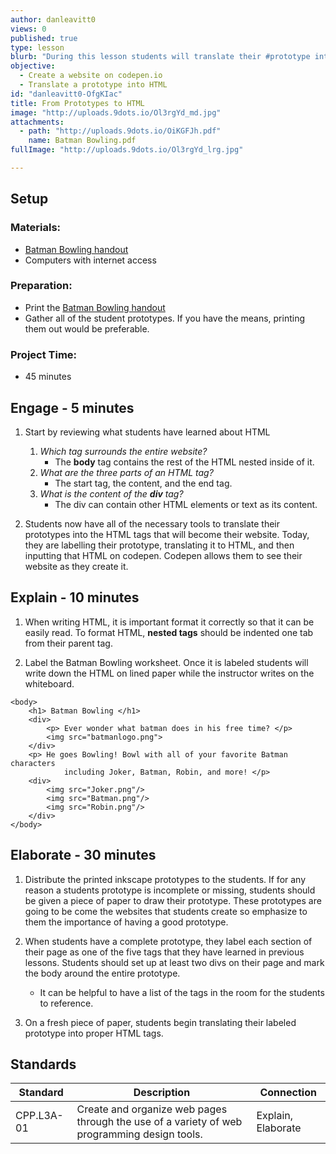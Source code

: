 ```yaml
---
author: danleavitt0
views: 0
published: true
type: lesson
blurb: "During this lesson students will translate their #prototype into #HTML and learn how to use #codepen to create their #websites."
objective: 
  - Create a website on codepen.io
  - Translate a prototype into HTML
id: "danleavitt0-OfgKIac"
title: From Prototypes to HTML
image: "http://uploads.9dots.io/Ol3rgYd_md.jpg"
attachments: 
  - path: "http://uploads.9dots.io/OiKGFJh.pdf"
    name: Batman Bowling.pdf
fullImage: "http://uploads.9dots.io/Ol3rgYd_lrg.jpg"

---
```


## Setup

### Materials:

- [Batman Bowling handout](http://uploads.9dots.io/OiKGFJh.pdf)
- Computers with internet access

### Preparation:

- Print the [Batman Bowling handout](http://uploads.9dots.io/OiKGFJh.pdf)
- Gather all of the student prototypes. If you have the means, printing them out would be preferable.

### Project Time:

- 45 minutes

## Engage - 5 minutes

1. Start by reviewing what students have learned about HTML
	1. _Which tag surrounds the entire website?_
		- The **body** tag contains the rest of the HTML nested inside of it.
    2. _What are the three parts of an HTML tag?_
		- The start tag, the content, and the end tag.
    3. _What is the content of the **div** tag?_
		- The div can contain other HTML elements or text as its content.

2. Students now have all of the necessary tools to translate their prototypes into the HTML tags that will become their website. Today, they are labelling their prototype, translating it to HTML, and then inputting that HTML on codepen. Codepen allows them to see their website as they create it.

## Explain - 10 minutes

1. When writing HTML, it is important format it correctly so that it can be easily read. To format HTML, **nested tags** should be indented one tab from their parent tag.

2. Label the Batman Bowling worksheet. Once it is labeled students will write down the HTML on lined paper while the instructor writes on the whiteboard. 
```
<body>
	<h1> Batman Bowling </h1>
    <div>
    	<p> Ever wonder what batman does in his free time? </p>
    	<img src="batmanlogo.png">
    </div>
    <p> He goes Bowling! Bowl with all of your favorite Batman characters
    		including Joker, Batman, Robin, and more! </p>
    <div>
    	<img src="Joker.png"/>
        <img src="Batman.png"/>
        <img src="Robin.png"/>
	</div>
</body>
```

## Elaborate - 30 minutes

1. Distribute the printed inkscape prototypes to the students.  If for any reason a students prototype is incomplete or missing, students should be given a piece of paper to draw their prototype. These prototypes are going to be come the websites that students create so emphasize to them the importance of having a good prototype.

2. When students have a complete prototype, they label each section of their page as one of the five tags that they have learned in previous lessons. Students should set up at least two divs on their page and mark the body around the entire prototype.
	- It can be helpful to have a list of the tags in the room for the students to reference.

3. On a fresh piece of paper, students begin translating their labeled prototype into proper HTML tags.

## Standards

Standard | Description | Connection
-------- | ----------- | ----------
CPP.L3A-01 | Create and organize web pages through the use of a variety of web programming design tools. | Explain, Elaborate
